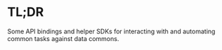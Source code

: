 # TL;DR

Some API bindings and helper SDKs for interacting with
and automating common tasks against data commons.

